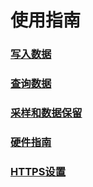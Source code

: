 # 使用指南

### [写入数据](writing_data.md)

### [查询数据](querying_data.md)

### [采样和数据保留](downsampling_and_retention.md)

### [硬件指南](hardware_sizing.md)

### [HTTPS设置](https_setup.md)
